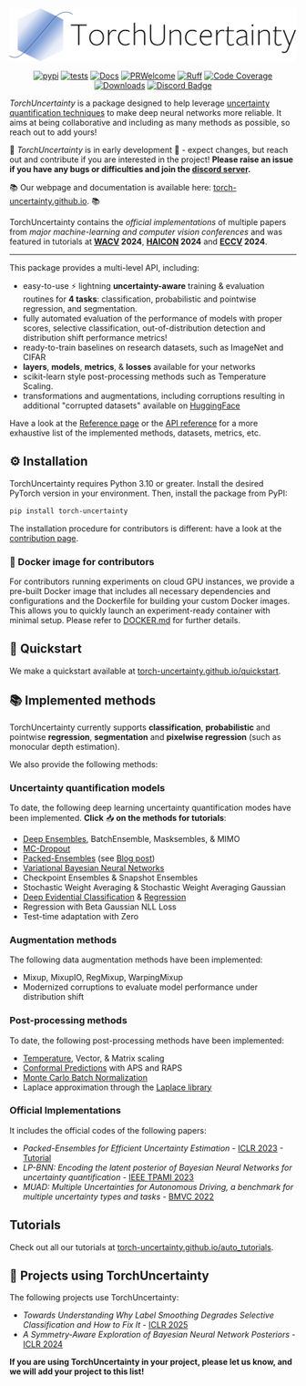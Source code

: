 <div align="center">

![TorchUncertaintyLogo](https://github.com/ENSTA-U2IS-AI/torch-uncertainty/blob/main/docs/source/_static/images/torch_uncertainty.png)

[![pypi](https://img.shields.io/pypi/v/torch_uncertainty.svg)](https://pypi.python.org/pypi/torch_uncertainty)
[![tests](https://github.com/ENSTA-U2IS-AI/torch-uncertainty/actions/workflows/run-tests.yml/badge.svg?branch=main&event=push)](https://github.com/ENSTA-U2IS-AI/torch-uncertainty/actions/workflows/run-tests.yml)
[![Docs](https://github.com/ENSTA-U2IS-AI/torch-uncertainty/actions/workflows/build-docs.yml/badge.svg)](https://torch-uncertainty.github.io/)
[![PRWelcome](https://img.shields.io/badge/PRs-welcome-brightgreen.svg)](https://github.com/ENSTA-U2IS-AI/torch-uncertainty/pulls)
[![Ruff](https://img.shields.io/endpoint?url=https://raw.githubusercontent.com/astral-sh/ruff/main/assets/badge/v2.json)](https://github.com/astral-sh/ruff)
[![Code Coverage](https://codecov.io/github/ENSTA-U2IS-AI/torch-uncertainty/coverage.svg?branch=master)](https://codecov.io/gh/ENSTA-U2IS-AI/torch-uncertainty)
[![Downloads](https://static.pepy.tech/badge/torch-uncertainty)](https://pepy.tech/project/torch-uncertainty)
[![Discord Badge](https://dcbadge.vercel.app/api/server/HMCawt5MJu?compact=true&style=flat)](https://discord.gg/HMCawt5MJu)
</div>

_TorchUncertainty_ is a package designed to help leverage [uncertainty quantification techniques](https://github.com/ENSTA-U2IS-AI/awesome-uncertainty-deeplearning) to make deep neural networks more reliable. It aims at being collaborative and including as many methods as possible, so reach out to add yours!

:construction: _TorchUncertainty_ is in early development :construction: - expect changes, but reach out and contribute if you are interested in the project! **Please raise an issue if you have any bugs or difficulties and join the [discord server](https://discord.gg/HMCawt5MJu).**

:books: Our webpage and documentation is available here: [torch-uncertainty.github.io](https://torch-uncertainty.github.io). :books:

TorchUncertainty contains the _official implementations_ of multiple papers from _major machine-learning and computer vision conferences_ and was featured in tutorials at **[WACV](https://wacv2024.thecvf.com/) 2024**, **[HAICON](https://haicon24.de/) 2024** and **[ECCV](https://eccv.ecva.net/) 2024**.

---

This package provides a multi-level API, including:

- easy-to-use :zap: lightning **uncertainty-aware** training & evaluation routines for **4 tasks**: classification, probabilistic and pointwise regression, and segmentation.
- fully automated evaluation of the performance of models with proper scores, selective classification, out-of-distribution detection and distribution shift performance metrics!
- ready-to-train baselines on research datasets, such as ImageNet and CIFAR
- **layers**, **models**, **metrics**, & **losses** available for your networks
- scikit-learn style post-processing methods such as Temperature Scaling.
- transformations and augmentations, including corruptions resulting in additional "corrupted datasets" available on [HuggingFace](https://huggingface.co/torch-uncertainty)

Have a look at the [Reference page](https://torch-uncertainty.github.io/references.html) or the [API reference](https://torch-uncertainty.github.io/api.html) for a more exhaustive list of the implemented methods, datasets, metrics, etc.

## :gear: Installation

TorchUncertainty requires Python 3.10 or greater. Install the desired PyTorch version in your environment.
Then, install the package from PyPI:

```sh
pip install torch-uncertainty
```

The installation procedure for contributors is different: have a look at the [contribution page](https://torch-uncertainty.github.io/contributing.html).

### :whale: Docker image for contributors

For contributors running experiments on cloud GPU instances, we provide a pre-built Docker image that includes all necessary dependencies and configurations and the Dockerfile for building your custom Docker images.
This allows you to quickly launch an experiment-ready container with minimal setup. Please refer to [DOCKER.md](docker/DOCKER.md) for further details.

## :racehorse: Quickstart

We make a quickstart available at [torch-uncertainty.github.io/quickstart](https://torch-uncertainty.github.io/quickstart.html).

## :books: Implemented methods

TorchUncertainty currently supports **classification**, **probabilistic** and pointwise **regression**, **segmentation** and **pixelwise regression** (such as monocular depth estimation).

We also provide the following methods:

### Uncertainty quantification models

To date, the following deep learning uncertainty quantification modes have been implemented. **Click** :inbox_tray: **on the methods for tutorials**:

- [Deep Ensembles](https://torch-uncertainty.github.io/auto_tutorials/Classification/tutorial_from_de_to_pe.html), BatchEnsemble, Masksembles, & MIMO
- [MC-Dropout](https://torch-uncertainty.github.io/auto_tutorials/Bayesian_Methods/tutorial_mc_dropout.html)
- [Packed-Ensembles](https://torch-uncertainty.github.io/auto_tutorials/Classification/tutorial_from_de_to_pe.html) (see [Blog post](https://medium.com/@adrien.lafage/make-your-neural-networks-more-reliable-with-packed-ensembles-7ad0b737a873))
- [Variational Bayesian Neural Networks](https://torch-uncertainty.github.io/auto_tutorials/Bayesian_Methods/tutorial_bayesian.html)
- Checkpoint Ensembles & Snapshot Ensembles
- Stochastic Weight Averaging & Stochastic Weight Averaging Gaussian
- [Deep Evidential Classification](https://torch-uncertainty.github.io/auto_tutorials/Classification/tutorial_evidential_classification.html) & [Regression](https://torch-uncertainty.github.io/auto_tutorials/Regression/tutorial_der_cubic.html)
- Regression with Beta Gaussian NLL Loss
- Test-time adaptation with Zero

### Augmentation methods

The following data augmentation methods have been implemented:

- Mixup, MixupIO, RegMixup, WarpingMixup
- Modernized corruptions to evaluate model performance under distribution shift

### Post-processing methods

To date, the following post-processing methods have been implemented:

- [Temperature](https://torch-uncertainty.github.io/auto_tutorials/Post_Hoc_Methods/tutorial_scaler.html), Vector, & Matrix scaling
- [Conformal Predictions](https://torch-uncertainty.github.io/auto_tutorials/Post_Hoc_Methods/tutorial_conformal.html) with APS and RAPS
- [Monte Carlo Batch Normalization](https://torch-uncertainty.github.io/auto_tutorials/Post_Hoc_Methods/tutorial_mc_batch_norm.html)
- Laplace approximation through the [Laplace library](https://github.com/aleximmer/Laplace)

### Official Implementations

It includes the official codes of the following papers:

- _Packed-Ensembles for Efficient Uncertainty Estimation_ - [ICLR 2023](https://arxiv.org/abs/2210.09184) - [Tutorial](https://torch-uncertainty.github.io/auto_tutorials/Classification/tutorial_pe_cifar10.html)
- _LP-BNN: Encoding the latent posterior of Bayesian Neural Networks for uncertainty quantification_ - [IEEE TPAMI 2023](https://arxiv.org/abs/2012.02818)
- _MUAD: Multiple Uncertainties for Autonomous Driving, a benchmark for multiple uncertainty types and tasks_ - [BMVC 2022](https://arxiv.org/abs/2203.01437)

## Tutorials

Check out all our tutorials at [torch-uncertainty.github.io/auto_tutorials](https://torch-uncertainty.github.io/auto_tutorials/index.html).

## :telescope: Projects using TorchUncertainty

The following projects use TorchUncertainty:

- _Towards Understanding Why Label Smoothing Degrades Selective Classification and How to Fix It_ - [ICLR 2025](https://arxiv.org/abs/2403.14715)
- _A Symmetry-Aware Exploration of Bayesian Neural Network Posteriors_ - [ICLR 2024](https://arxiv.org/abs/2310.08287)

**If you are using TorchUncertainty in your project, please let us know, and we will add your project to this list!**

